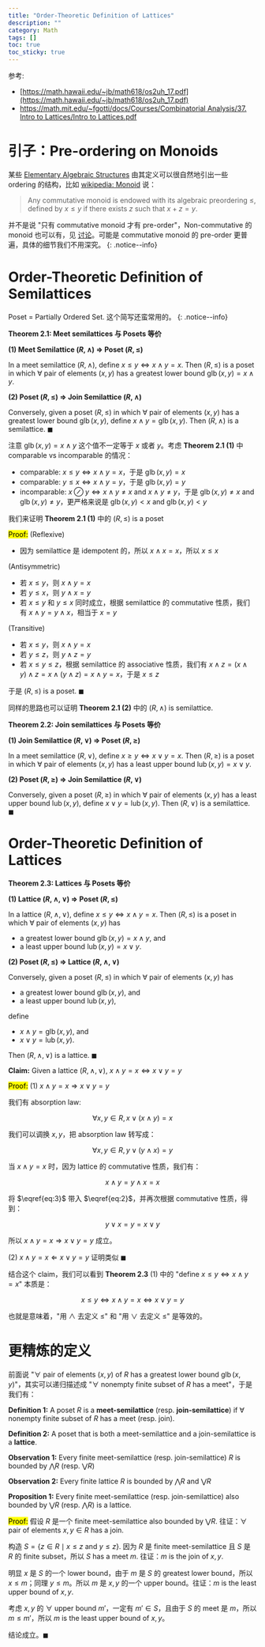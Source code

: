 ```yaml
---
title: "Order-Theoretic Definition of Lattices"
description: ""
category: Math
tags: []
toc: true
toc_sticky: true
---
```


参考: 
- [https://math.hawaii.edu/~jb/math618/os2uh_17.pdf](https://math.hawaii.edu/~jb/math618/os2uh_17.pdf)
- [https://math.mit.edu/~fgotti/docs/Courses/Combinatorial Analysis/37. Intro to Lattices/Intro to Lattices.pdf](https://math.mit.edu/~fgotti/docs/Courses/Combinatorial%20Analysis/37.%20Intro%20to%20Lattices/Intro%20to%20Lattices.pdf)

# 引子：Pre-ordering on Monoids

某些 [Elementary Algebraic Structures](/math/2024/04/07/elementary-algebraic-structures) 由其定义可以很自然地引出一些 ordering 的结构，比如 [wikipedia: Monoid](https://en.wikipedia.org/wiki/Monoid#Commutative_monoid) 说：

> Any commutative monoid is endowed with its algebraic preordering $\leq$, defined by $x \leq y$ if there exists $z$ such that $x + z = y$.

并不是说 "只有 commutative monoid 才有 pre-order"，Non-commutative 的 monoid 也可以有，见 [讨论](https://math.stackexchange.com/questions/2463279/natural-pre-order-for-non-commutative-monoids)。可能是 commutative monoid 的 pre-order 更普遍，具体的细节我们不用深究。
{: .notice--info}

# Order-Theoretic Definition of Semilattices

Poset = Partially Ordered Set. 这个简写还蛮常用的。
{: .notice--info}

**Theorem 2.1: Meet semilattices 与 Posets 等价**

**(1) Meet Semilattice $(R, \wedge)$ $\Rightarrow$ Poset $(R, \leq)$**

In a meet semilattice $(R, \wedge)$, define $x \leq y \iff x \wedge y = x$. Then $(R, \leq)$ is a poset  in which $\forall$ pair of elements $(x, y)$ has a greatest lower bound $\operatorname{glb}(x,y) = x \wedge y$. 

**(2) Poset $(R, \leq)$ $\Rightarrow$ Join Semilattice $(R, \wedge)$**

Conversely, given a poset $(R, \leq)$ in which $\forall$ pair of elements $(x, y)$ has a greatest lower bound $\operatorname{glb}(x,y)$, define $x \wedge y = \operatorname{glb}(x, y)$. Then $(R, \wedge)$ is a semilattice. $\blacksquare$

注意 $\operatorname{glb}(x,y) = x \wedge y$ 这个值不一定等于 $x$ 或者 $y$。考虑 **Theorem 2.1 (1)** 中 comparable vs incomparable 的情况：

- comparable: $x \leq y \iff x \wedge y = x$，于是  $\operatorname{glb}(x,y) = x$
- comparable: $y \leq x \iff x \wedge y = y$，于是  $\operatorname{glb}(x,y) = y$
- incomparable: $x \oslash y \iff x \wedge y \neq x \text{ and } x \wedge y \neq y$，于是  $\operatorname{glb}(x,y) \neq x \text{ and } \operatorname{glb}(x,y) \neq y$，更严格来说是 $\operatorname{glb}(x,y) < x \text{ and } \operatorname{glb}(x,y) < y$

我们来证明 **Theorem 2.1 (1)** 中的 $(R, \leq)$ is a poset

<mark>Proof:</mark> 
(Reflexive) 
- 因为 semilattice 是 idempotent 的，所以 $x \wedge x = x$，所以 $x \leq x$

(Antisymmetric) 
- 若 $x \leq y$，则 $x \wedge y = x$
- 若 $y \leq x$，则 $y \wedge x = y$
- 若 $x \leq y$ 和 $y \leq x$ 同时成立，根据 semilattice 的 commutative 性质，我们有 $x \wedge y = y \wedge x$，相当于 $x = y$

(Transitive) 
- 若 $x \leq y$，则 $x \wedge y = x$
- 若 $y \leq z$，则 $y \wedge z = y$
- 若 $x \leq y \leq z$，根据 semilattice 的 associative 性质，我们有 $x \wedge z = (x \wedge y) \wedge z = x \wedge (y \wedge z) = x \wedge y = x$，于是 $x \leq z$

于是 $(R, \leq)$ is a poset. $\blacksquare$

同样的思路也可以证明 **Theorem 2.1 (2)** 中的 $(R, \wedge)$ is semilattice.

**Theorem 2.2: Join semilattices 与 Posets 等价**

**(1) Join Semilattice $(R, \vee)$ $\Rightarrow$ Poset $(R, \geq)$**

In a meet semilattice $(R, \vee)$, define $x \geq y \iff x \vee y = x$. Then $(R, \geq)$ is a poset  in which $\forall$ pair of elements $(x, y)$ has a least upper bound $\operatorname{lub}(x,y) = x \vee y$. 

**(2) Poset $(R, \geq)$ $\Rightarrow$ Join Semilattice $(R, \vee)$**

Conversely, given a poset $(R, \geq)$ in which $\forall$ pair of elements $(x, y)$ has a least upper bound $\operatorname{lub}(x,y)$, define $x \vee y = \operatorname{lub}(x, y)$. Then $(R, \vee)$ is a semilattice. $\blacksquare$

# Order-Theoretic Definition of Lattices

**Theorem 2.3: Lattices 与 Posets 等价**

**(1) Lattice $(R, \wedge, \vee)$ $\Rightarrow$ Poset $(R, \leq)$**

In a lattice $(R, \wedge, \vee)$, define $x \leq y \iff x \wedge y = x$. Then $(R, \leq)$ is a poset in which $\forall$ pair of elements $(x, y)$ has 
- a greatest lower bound $\operatorname{glb}(x,y) = x \wedge y$, and 
- a least upper bound $\operatorname{lub}(x,y) = x \vee y$.

**(2) Poset $(R, \leq)$ $\Rightarrow$ Lattice  $(R, \wedge, \vee)$**

Conversely, given a poset $(R, \leq)$ in which $\forall$ pair of elements $(x, y)$ has 
- a greatest lower bound $\operatorname{glb}(x,y)$, and
- a least upper bound $\operatorname{lub}(x,y)$,

define 
- $x \wedge y = \operatorname{glb}(x, y)$, and
- $x \vee y = \operatorname{lub}(x, y)$. 

Then $(R, \wedge, \vee)$ is a lattice. $\blacksquare$

**Claim:** Given a lattice $(R, \wedge, \vee)$, $x \wedge y = x \iff x \vee y = y$

<mark>Proof:</mark> (1) $x \wedge y = x \Rightarrow x \vee y = y$

我们有 absorption law: 

$$
\begin{equation}
    \forall x, y \in R, \, x \vee (x \wedge y) = x 
    \tag{1} 
    \label{eq:1}
\end{equation}
$$

我们可以调换 $x, y$，把 absorption law 转写成：

$$
\begin{equation}
    \forall x, y \in R, \, y \vee (y \wedge x) = y 
    \tag{2} 
    \label{eq:2}
\end{equation}
$$

当 $x \wedge y = x$ 时，因为 lattice 的 commutative 性质，我们有：

$$
\begin{equation}
    x \wedge y = y \wedge x = x 
    \tag{3} 
    \label{eq:3}
\end{equation}
$$

将 $\eqref{eq:3}$ 带入 $\eqref{eq:2}$，并再次根据 commutative 性质，得到：

$$
\begin{equation}
    y \vee x = y = x \vee y 
    \tag{4}
\end{equation}
$$

所以 $x \wedge y = x \Rightarrow x \vee y = y$ 成立。

(2) $x \wedge y = x \Leftarrow x \vee y = y$ 证明类似 $\blacksquare$

结合这个 claim，我们可以看到 **Theorem 2.3** (1) 中的 "define $x \leq y \iff x \wedge y = x$" 本质是：

$$
x \leq y \iff x \wedge y = x \iff x \vee y = y
$$

也就是意味着，"用 $\wedge$ 去定义 $\leq$" 和 "用 $\vee$ 去定义 $\leq$" 是等效的。

# 更精炼的定义

前面说 "$\forall$ pair of elements $(x, y)$ of $R$ has a greatest lower bound $\operatorname{glb}(x,y)$"，其实可以递归描述成 "$\forall$ nonempty finite subset of $R$ has a meet"，于是我们有：

**Definition 1:** A poset $R$ is a **meet-semilattice** (resp. **join-semilattice**) if $\forall$ nonempty finite subset of $R$ has a meet (resp. join).

**Definition 2:** A poset that is both a meet-semilattice and a join-semilattice is a **lattice**.

**Observation 1:** Every finite meet-semilattice (resp. join-semilattice) $R$ is bounded by $\bigwedge R$ (resp. $\bigvee R$)

**Observation 2:** Every finite lattice $R$ is bounded by $\bigwedge R$ and $\bigvee R$

**Proposition 1:** Every finite meet-semilattice (resp. join-semilattice) also bounded by $\bigvee R$ (resp. $\bigwedge R$) is a lattice.

<mark>Proof:</mark> 假设 $R$ 是一个 finite meet-semilattice also bounded by $\bigvee R$. 往证：$\forall$ pair of elements $x, y \in R$ has a join.

构造 $S = \lbrace z \in R \mid x \leq z \text{ and } y \leq z \rbrace$. 因为 $R$ 是 finite meet-semilattice 且 $S$ 是 $R$ 的 finite subset，所以 $S$ has a meet $m$. 往证：$m$ is the join of $x,y$.

明显 $x$ 是 $S$ 的一个 lower bound，由于 $m$ 是 $S$ 的 greatest lower bound，所以 $x \leq m$；同理 $y \leq m$。所以 $m$ 是 $x,y$ 的一个 upper bound。往证：$m$ is the least upper bound of $x,y$.

考虑 $x,y$ 的 $\forall$ upper bound $m'$，一定有 $m' \in S$，且由于 $S$ 的 meet 是 $m$，所以 $m \leq m'$，所以 $m$ is the least upper bound of $x,y$。

结论成立。$\blacksquare$